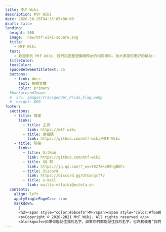 ```yaml
---
title: MtF Wiki
description: MtF Wiki
date: 2020-10-26T04:15:05+08:00
draft: false
landing:
  height: 500
  image:  new/mtf-wiki-square.svg
  title:
    - MtF Wiki
  text:
    - 歡迎來到 MtF Wiki．我們試圖整理彙總跨女的相關資料，為大家提供更好的幫助~
  titleColor:
  textColor:
  spaceBetweenTitleText: 25
  buttons:
    - link: docs
      text: 檢視文檔
      color: primary
  #backgroundImage:
  #  src: images/Transgender_Pride_Flag.webp
  #  height: 600
footer:
  sections:
    - title: 專案
      links:
        - title: 主頁
          link: https://mtf.wiki
        - title: 原始碼
          link: https://github.com/mtf-wiki/MtF-Wiki
    - title: 聯絡
      links:
        - title: GitHub
          link: https://github.com/mtf-wiki
        - title: QQ 群
          link: https://jq.qq.com/?_wv=1027&k=O9hgBAFz
        - title: Discord
          link: https://discord.gg/UtCungsT7V
        - title: e-mail
          link: mailto:mtfwiki@estela.cn
  contents:
    align: left
    applySinglePageCss: true
    markdown:
      |
      <h2><span style="color:#5bcefa">M</span><span style="color:#f6a8b8">t</span>F <span style="color:#f6a8b8">Wi</span><span style="color:#5bcefa">ki</span></h2>
      <p>Copyright © 2020-2021 MtF Wiki. All rights reserved.</p>
      <blockquote>如果你能記住我的名字，如果你們都能記住我的名字，也許我或者“我們”，終有一天能自由地生存著。</blockquote>
---
```

